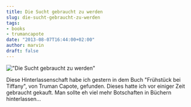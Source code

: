 ```yaml
---
title: Die Sucht gebraucht zu werden
slug: die-sucht-gebraucht-zu-werden
tags:
- books
- trumancapote
date: "2013-08-07T16:44:00+02:00"
author: marvin
draft: false
---
```

!["Die Sucht gebraucht zu werden"](/images/9450308459_d1fd0c29b2_b.jpg)

Diese Hinterlassenschaft habe ich gestern in dem Buch "Frühstück bei
Tiffany", von Truman Capote, gefunden. Dieses hatte ich vor einiger Zeit
gebraucht gekauft. Man sollte eh viel mehr Botschaften in Büchern
hinterlassen...